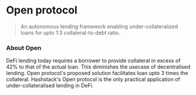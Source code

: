 # Open protocol

> An autonomous lending framework enabling under-collateralized loans for upto 1:3 collateral-to-debt ratio.


### About Open

DeFi lending today requires a borrower to provide collateral in excess of 42% to that of the actual loan. This diminishes the usecase of decentralised lending. Open protocol's proposed solution facilitates loan upto 3 times the collateral. Hashstack's Open protocol is the only practical application of under-collateralised lending in DeFi.

